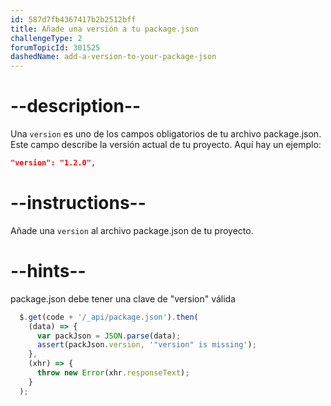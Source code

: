 ```yaml
---
id: 587d7fb4367417b2b2512bff
title: Añade una versión a tu package.json
challengeType: 2
forumTopicId: 301525
dashedName: add-a-version-to-your-package-json
---
```


# --description--

Una `version` es uno de los campos obligatorios de tu archivo package.json. Este campo describe la versión actual de tu proyecto. Aquí hay un ejemplo:

```json
"version": "1.2.0",
```

# --instructions--

Añade una `version` al archivo package.json de tu proyecto.

# --hints--

package.json debe tener una clave de "version" válida

```js
  $.get(code + '/_api/package.json').then(
    (data) => {
      var packJson = JSON.parse(data);
      assert(packJson.version, '"version" is missing');
    },
    (xhr) => {
      throw new Error(xhr.responseText);
    }
  );
```

